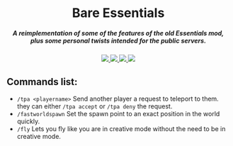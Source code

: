 <h1 align="center">Bare Essentials</h1>
<h5 align="center">A reimplementation of some of the features of the old Essentials mod, plus some personal twists intended for the public servers.</h5>

<p align="center">
<a href="https://discord.mcmoddev.com">
    <img src="https://img.shields.io/badge/Discord--brightgreen.svg?style=flat&logo=Discord"/>
</a>

<a href="https://www.curseforge.com/minecraft/mc-mods/bare-essentials">
    <img src="https://cf.way2muchnoise.eu/versions/Minecraft_bare-essentials_all.svg"/>
</a>

<a href="https://www.curseforge.com/minecraft/mc-mods/bare-essentials">
    <img src="https://cf.way2muchnoise.eu/full_bare-essentials_downloads.svg"/>
</a>

<a href="https://github.com/minecraftmoddevelopmentmods/bare-essentials/commits/master">
    <img src="https://img.shields.io/github/last-commit/minecraftmoddevelopmentmods/bare-essentials.svg">
</a>
</p>

## Commands list:  
- ``/tpa <playername>`` Send another player a request to teleport to them. they can either ``/tpa accept`` or ``/tpa deny`` the request.  
- ``/fastworldspawn`` Set the spawn point to an exact position in the world quickly.  
- ``/fly`` Lets you fly like you are in creative mode without the need to be in creative mode.  

